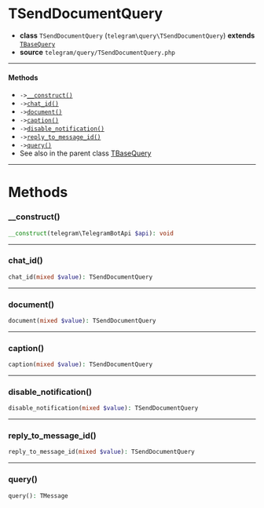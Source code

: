 # TSendDocumentQuery

- **class** `TSendDocumentQuery` (`telegram\query\TSendDocumentQuery`) **extends** [`TBaseQuery`](classes/telegram/query/TBaseQuery.md)
- **source** `telegram/query/TSendDocumentQuery.php`

---

#### Methods

- `->`[`__construct()`](#method-__construct)
- `->`[`chat_id()`](#method-chat_id)
- `->`[`document()`](#method-document)
- `->`[`caption()`](#method-caption)
- `->`[`disable_notification()`](#method-disable_notification)
- `->`[`reply_to_message_id()`](#method-reply_to_message_id)
- `->`[`query()`](#method-query)
- See also in the parent class [TBaseQuery](classes/telegram/query/TBaseQuery.md)

---
# Methods

<a name="method-__construct"></a>

### __construct()
```php
__construct(telegram\TelegramBotApi $api): void
```

---

<a name="method-chat_id"></a>

### chat_id()
```php
chat_id(mixed $value): TSendDocumentQuery
```

---

<a name="method-document"></a>

### document()
```php
document(mixed $value): TSendDocumentQuery
```

---

<a name="method-caption"></a>

### caption()
```php
caption(mixed $value): TSendDocumentQuery
```

---

<a name="method-disable_notification"></a>

### disable_notification()
```php
disable_notification(mixed $value): TSendDocumentQuery
```

---

<a name="method-reply_to_message_id"></a>

### reply_to_message_id()
```php
reply_to_message_id(mixed $value): TSendDocumentQuery
```

---

<a name="method-query"></a>

### query()
```php
query(): TMessage
```
